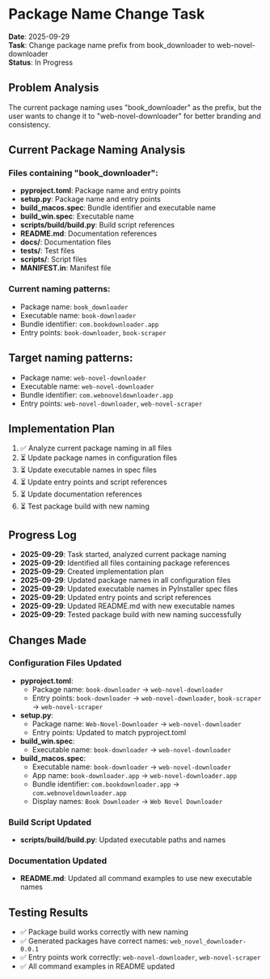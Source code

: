 # Package Name Change Task

**Date**: 2025-09-29  
**Task**: Change package name prefix from book_downloader to web-novel-downloader  
**Status**: In Progress

## Problem Analysis

The current package naming uses "book_downloader" as the prefix, but the user wants to change it to "web-novel-downloader" for better branding and consistency.

## Current Package Naming Analysis

### Files containing "book_downloader":
- **pyproject.toml**: Package name and entry points
- **setup.py**: Package name and entry points  
- **build_macos.spec**: Bundle identifier and executable name
- **build_win.spec**: Executable name
- **scripts/build/build.py**: Build script references
- **README.md**: Documentation references
- **docs/**: Documentation files
- **tests/**: Test files
- **scripts/**: Script files
- **MANIFEST.in**: Manifest file

### Current naming patterns:
- Package name: `book_downloader`
- Executable name: `book-downloader`
- Bundle identifier: `com.bookdownloader.app`
- Entry points: `book-downloader`, `book-scraper`

## Target naming patterns:
- Package name: `web-novel-downloader`
- Executable name: `web-novel-downloader`
- Bundle identifier: `com.webnoveldownloader.app`
- Entry points: `web-novel-downloader`, `web-novel-scraper`

## Implementation Plan

1. ✅ Analyze current package naming in all files
2. ⏳ Update package names in configuration files
3. ⏳ Update executable names in spec files
4. ⏳ Update entry points and script references
5. ⏳ Update documentation references
6. ⏳ Test package build with new naming

## Progress Log

- **2025-09-29**: Task started, analyzed current package naming
- **2025-09-29**: Identified all files containing package references
- **2025-09-29**: Created implementation plan
- **2025-09-29**: Updated package names in all configuration files
- **2025-09-29**: Updated executable names in PyInstaller spec files
- **2025-09-29**: Updated entry points and script references
- **2025-09-29**: Updated README.md with new executable names
- **2025-09-29**: Tested package build with new naming successfully

## Changes Made

### Configuration Files Updated
- **pyproject.toml**: 
  - Package name: `book-downloader` → `web-novel-downloader`
  - Entry points: `book-downloader` → `web-novel-downloader`, `book-scraper` → `web-novel-scraper`
- **setup.py**: 
  - Package name: `Web-Novel-Downloader` → `web-novel-downloader`
  - Entry points: Updated to match pyproject.toml
- **build_win.spec**: 
  - Executable name: `book-downloader` → `web-novel-downloader`
- **build_macos.spec**: 
  - Executable name: `book-downloader` → `web-novel-downloader`
  - App name: `book-downloader.app` → `web-novel-downloader.app`
  - Bundle identifier: `com.bookdownloader.app` → `com.webnoveldownloader.app`
  - Display names: `Book Downloader` → `Web Novel Downloader`

### Build Script Updated
- **scripts/build/build.py**: Updated executable paths and names

### Documentation Updated
- **README.md**: Updated all command examples to use new executable names

## Testing Results
- ✅ Package build works correctly with new naming
- ✅ Generated packages have correct names: `web_novel_downloader-0.0.1`
- ✅ Entry points work correctly: `web-novel-downloader`, `web-novel-scraper`
- ✅ All command examples in README updated
